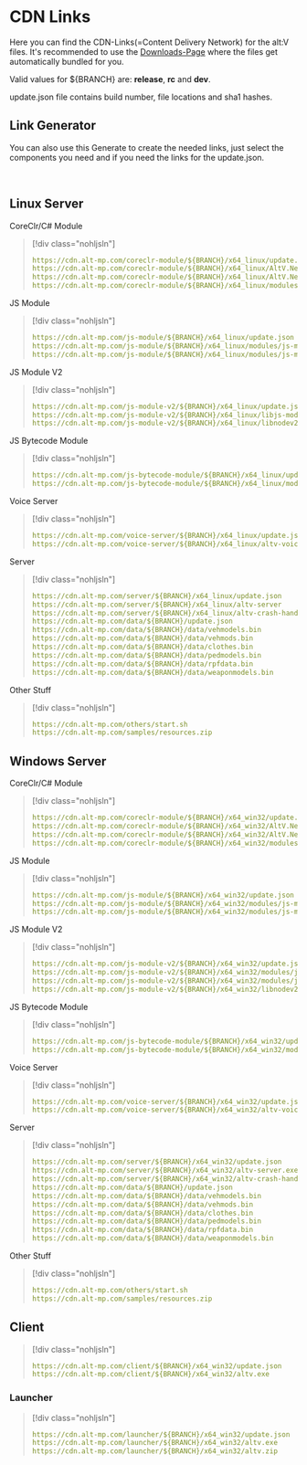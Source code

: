# CDN Links

Here you can find the CDN-Links(=Content Delivery Network) for the alt:V files. It's recommended to use the [Downloads-Page](https://altv.mp/#/downloads) where the files get automatically bundled for you.

Valid values for ${BRANCH} are: **release**, **rc** and **dev**.

update.json file contains build number, file locations and sha1 hashes.

## Link Generator

<p>You can also use this Generate to create the needed links, just select the components you need and if you need the links for the update.json.
<div id="CDN_Link_Generator-interface" style="display: flex; justify-content: space-between; max-width: 855px;"> </div>
</br>
<div id="CDN_Link_Generator-links"> </div>

<style>
label {
    display: block;
}
</style>
<script>
    const branchArray = ["release", "rc", "dev"];
    const osArray = ["x64_win32", "x64_linux"];

    document.getElementById("CDN_Link_Generator-interface").innerHTML = generateInterface();

    /**
     * @returns {string}
     */
    function generateInterface()
    {
        let interfaceStr = "";

        interfaceStr += "<div><select name='branch' id='branch'>";
        for(let i=0; i < branchArray.length; i++)
        {
            interfaceStr += "<option value='" + i + "'>" + branchArray[i] + "</option>"
        }
        interfaceStr += "</select></div>";

        interfaceStr += "<div><select name='os' id='os'>";
        for(let i=0; i < osArray.length; i++)
        {
            interfaceStr += "<option value='" + i + "'>" + osArray[i] + "</option>"
        }
        
        interfaceStr += "</select></div>";

        interfaceStr += "<div><input type='checkbox' id='server' name='server' value='server'><label for='server'>server</label></div>";
        interfaceStr += "<div><input type='checkbox' id='voice' name='voice' value='voice'><label for='voice'>voice</label></div>";
        interfaceStr += "<div><input type='checkbox' id='csharp' name='csharp' value='csharp'><label for='csharp'>csharp-module</label></div>";
        interfaceStr += "<div><input type='checkbox' id='javascript' name='javascript' value='javascript'><label for='javascript'>js-module</label></div>";
        interfaceStr += "<div><input type='checkbox' id='javascriptv2' name='javascriptv2' value='javascriptv2'><label for='javascriptv2'>js-module-v2</label></div>";
        interfaceStr += "<div><input type='checkbox' id='js-bytecode' name='js-bytecode' value='js-bytecode'><label for='js-bytecode'>js-bytecode-module</label></div>";
        interfaceStr += "<div><input type='checkbox' id='update' name='update' value='update'><label for='update'>update.json</label></div>";

        interfaceStr += "<div><button id='generate' onclick='generate()'>Generate Links</button></div>";

        interfaceStr += "</br>";

        return interfaceStr;
    }

    /**
     * @returns {void}
     */
    function generate()
    {
        let branch = Number.parseInt(document.getElementById("branch").value, 10);
        let os = Number.parseInt(document.getElementById("os").value, 10);
        let update = document.getElementById("update").checked;
        let server = document.getElementById("server").checked;
        let voice = document.getElementById("voice").checked;
        let csharp = document.getElementById("csharp").checked;
        let javascript = document.getElementById("javascript").checked;
        let javascriptv2 = document.getElementById("javascriptv2").checked;
        let bytecodeModule = document.getElementById("js-bytecode").checked;

        document.getElementById("CDN_Link_Generator-links").innerHTML = generateLinks([server, voice, csharp, javascript, javascriptv2, bytecodeModule],branch,os,update);
    }

    /**
     * @param {boolean[]} selection
     * @param {number} branchIndex
     * @param {number} osIndex
     * @param {boolean} listUpdate
     * @returns {string}
     */
    function generateLinks(selection, branchIndex, osIndex, listUpdate)
    {
        let returnStr = "";
        returnStr += "<pre>";

        if(selection[0])
            returnStr += generateServerLinks(branchIndex, osIndex, listUpdate);

        if(selection[1])
            returnStr += generateVoiceServerLinks(branchIndex, osIndex, listUpdate);

        if(selection[2])
            returnStr += generateCSLinks(branchIndex, osIndex, listUpdate);

        if(selection[3])
            returnStr += generateJSLinks(branchIndex, osIndex, listUpdate);

        if(selection[4])
            returnStr += generateJSV2Links(branchIndex, osIndex, listUpdate);

        if (selection[5]) {
            returnStr += generateJSBytecodeLinks(branchIndex, osIndex, listUpdate);
        }

        if(!selection[0] && !selection[1] && !selection[2] && !selection[3] && !selection[4] && !selection[5])
            returnStr += "You didn't select any components :(";
        else if(selection[4] && (branchArray[branchIndex] === "release" || branchArray[branchIndex] === "rc"))
            returnStr += "js-module-v2 is not ready for production. It is only available on dev branch. See https://github.com/altmp/altv-js-module-v2/tree/v1-compatibility for more information.";


        returnStr += "<\/pre>";

        return returnStr;
    }

    /**
     * @param {number} branchIndex
     * @param {number} osIndex
     * @param {boolean} listUpdate
     * @returns {string}
     */
    function generateServerLinks(branchIndex, osIndex, listUpdate)
    {
        let returnStr = "";

        if(listUpdate)
            returnStr += "https://cdn.alt-mp.com/server/" + branchArray[branchIndex] + "/" + osArray[osIndex] + "/update.json</br>"
            returnStr += "https://cdn.alt-mp.com/data/" + branchArray[branchIndex] + "/update.json</br>"

        if(osIndex === 0) {
            returnStr += "https://cdn.alt-mp.com/server/" + branchArray[branchIndex] + "/" + osArray[osIndex] + "/altv-crash-handler.exe</br>"
            returnStr += "https://cdn.alt-mp.com/server/" + branchArray[branchIndex] + "/" + osArray[osIndex] + "/altv-server.exe</br>";
        } else {
            returnStr += "https://cdn.alt-mp.com/server/" + branchArray[branchIndex] + "/" + osArray[osIndex] + "/altv-crash-handler</br>"
            returnStr += "https://cdn.alt-mp.com/server/" + branchArray[branchIndex] + "/" + osArray[osIndex] + "/altv-server</br>";
        }

        returnStr += "https://cdn.alt-mp.com/data/" + branchArray[branchIndex] + "/data/vehmodels.bin</br>";
        returnStr += "https://cdn.alt-mp.com/data/" + branchArray[branchIndex] + "/data/vehmods.bin</br>"
        returnStr += "https://cdn.alt-mp.com/data/" + branchArray[branchIndex] + "/data/clothes.bin</br>"
        returnStr += "https://cdn.alt-mp.com/data/" + branchArray[branchIndex] + "/data/pedmodels.bin</br>"

        returnStr += "https://cdn.alt-mp.com/data/" + branchArray[branchIndex] + "/data/rpfdata.bin</br>"
        returnStr += "https://cdn.alt-mp.com/data/" + branchArray[branchIndex] + "/data/weaponmodels.bin</br>"

        return returnStr;
    }

    /**
     * @param {number} branchIndex
     * @param {number} osIndex
     * @param {boolean} listUpdate
     * @returns {string}
     */
    function generateVoiceServerLinks(branchIndex, osIndex, listUpdate)
    {
        let returnStr = "";

        if(listUpdate)
            returnStr += "https://cdn.alt-mp.com/voice-server/" + branchArray[branchIndex] + "/" + osArray[osIndex] + "/update.json</br>";

        if(osIndex === 0)
            returnStr += "https://cdn.alt-mp.com/voice-server/" + branchArray[branchIndex] + "/" + osArray[osIndex] + "/altv-voice-server.exe</br>";
        else
            returnStr += "https://cdn.alt-mp.com/voice-server/" + branchArray[branchIndex] + "/" + osArray[osIndex] + "/altv-voice-server</br>";

        return returnStr;
    }

    /**
     * @param {number} branchIndex
     * @param {number} osIndex
     * @param {boolean} listUpdate
     * @returns {string}
     */
    function generateCSLinks(branchIndex, osIndex, listUpdate)
    {
        let returnStr = "";

        if(listUpdate)
            returnStr += "https://cdn.alt-mp.com/coreclr-module/" + branchArray[branchIndex] + "/" + osArray[osIndex] + "/update.json</br>";

        returnStr += "https://cdn.alt-mp.com/coreclr-module/" + branchArray[branchIndex] + "/" + osArray[osIndex] + "/AltV.Net.Host.dll</br>";
        returnStr += "https://cdn.alt-mp.com/coreclr-module/" + branchArray[branchIndex] + "/" + osArray[osIndex] + "/AltV.Net.Host.runtimeconfig.json</br>";

        if(osIndex === 0)
            returnStr += "https://cdn.alt-mp.com/coreclr-module/" + branchArray[branchIndex] + "/" + osArray[osIndex] + "/modules/csharp-module.dll</br>";
        else
            returnStr += "https://cdn.alt-mp.com/coreclr-module/" + branchArray[branchIndex] + "/" + osArray[osIndex] + "/modules/libcsharp-module.so</br>";

        return returnStr;
    }

    /**
     * @param {number} branchIndex
     * @param {number} osIndex
     * @param {boolean} listUpdate
     * @returns {string}
     */
    function generateJSLinks(branchIndex, osIndex, listUpdate)
    {
        let returnStr = "";

        if(listUpdate)
            returnStr += "https://cdn.alt-mp.com/js-module/" + branchArray[branchIndex] + "/" + osArray[osIndex] + "/update.json</br>";

        if(osIndex === 0)
            returnStr += "https://cdn.alt-mp.com/js-module/" + branchArray[branchIndex] + "/" + osArray[osIndex] + "/modules/js-module/libnode.dll</br>";
        else
            returnStr += "https://cdn.alt-mp.com/js-module/" + branchArray[branchIndex] + "/" + osArray[osIndex] + "/modules/js-module/libnode.so.108</br>";

        if(osIndex === 0)
            returnStr += "https://cdn.alt-mp.com/js-module/" + branchArray[branchIndex] + "/" + osArray[osIndex] + "/modules/js-module/js-module.dll</br>";
        else
            returnStr += "https://cdn.alt-mp.com/js-module/" + branchArray[branchIndex] + "/" + osArray[osIndex] + "/modules/js-module/libjs-module.so</br>";

        return returnStr;
    }

    /**
     * @param {number} branchIndex
     * @param {number} osIndex
     * @param {boolean} listUpdate
     * @returns {string}
     */
    function generateJSV2Links(branchIndex, osIndex, listUpdate)
    {
        let returnStr = "";

        if(listUpdate) {
            if(branchArray[branchIndex] == "dev") returnStr += "https://cdn.alt-mp.com/js-module-v2/" + branchArray[branchIndex] + "/" + osArray[osIndex] + "/update.json</br>";
        }

        if(osIndex === 0)
        {
            if(branchArray[branchIndex] == "dev") returnStr += "https://cdn.alt-mp.com/js-module-v2/" + branchArray[branchIndex] + "/" + osArray[osIndex] + "/libnodev2.dll</br>";
        } else {
            if(branchArray[branchIndex] == "dev") returnStr += "https://cdn.alt-mp.com/js-module-v2/" + branchArray[branchIndex] + "/" + osArray[osIndex] + "/libnodev2.so</br>";
        }

        if(osIndex === 0) {
            if(branchArray[branchIndex] == "dev") {
                returnStr += "https://cdn.alt-mp.com/js-module-v2/" + branchArray[branchIndex] + "/" + osArray[osIndex] + "/modules/js-module-v2.dll</br>";
                returnStr += "https://cdn.alt-mp.com/js-module-v2/" + branchArray[branchIndex] + "/" + osArray[osIndex] + "/modules/js-module-v2.pdb</br>";
            }
        } else {
            if(branchArray[branchIndex] == "dev") returnStr += "https://cdn.alt-mp.com/js-module-v2/" + branchArray[branchIndex] + "/" + osArray[osIndex] + "/libjs-module-v2.so</br>";
        }

        return returnStr;
    }

    /**
     * @param {number} branchIndex
     * @param {number} osIndex
     * @param {boolean} listUpdate
     * @returns {string}
     */
    function generateJSBytecodeLinks(branchIndex, osIndex, listUpdate)
    {
        let returnStr = "";

        if(listUpdate)
            returnStr += "https://cdn.alt-mp.com/js-bytecode-module/" + branchArray[branchIndex] + "/" + osArray[osIndex] + "/update.json</br>";

        if(osIndex === 0)
            returnStr += "https://cdn.alt-mp.com/js-bytecode-module/" + branchArray[branchIndex] + "/" + osArray[osIndex] + "/modules/js-bytecode-module.dll</br>";
        else
            returnStr += "https://cdn.alt-mp.com/js-bytecode-module/" + branchArray[branchIndex] + "/" + osArray[osIndex] + "/modules/libjs-bytecode-module.so</br>";

        return returnStr;
    }
</script>
## Linux Server

CoreClr/C# Module
> [!div class="nohljsln"]
>```yaml
>https://cdn.alt-mp.com/coreclr-module/${BRANCH}/x64_linux/update.json
>https://cdn.alt-mp.com/coreclr-module/${BRANCH}/x64_linux/AltV.Net.Host.dll
>https://cdn.alt-mp.com/coreclr-module/${BRANCH}/x64_linux/AltV.Net.Host.runtimeconfig.json
>https://cdn.alt-mp.com/coreclr-module/${BRANCH}/x64_linux/modules/libcsharp-module.so
>```

JS Module
> [!div class="nohljsln"]
>```yaml
>https://cdn.alt-mp.com/js-module/${BRANCH}/x64_linux/update.json
>https://cdn.alt-mp.com/js-module/${BRANCH}/x64_linux/modules/js-module/libjs-module.so
>https://cdn.alt-mp.com/js-module/${BRANCH}/x64_linux/modules/js-module/libnode.so.108
>```

JS Module V2
> [!div class="nohljsln"]
>```yaml
>https://cdn.alt-mp.com/js-module-v2/${BRANCH}/x64_linux/update.json
>https://cdn.alt-mp.com/js-module-v2/${BRANCH}/x64_linux/libjs-module-v2.so
>https://cdn.alt-mp.com/js-module-v2/${BRANCH}/x64_linux/libnodev2.so
>```

JS Bytecode Module
> [!div class="nohljsln"]
>```yaml
>https://cdn.alt-mp.com/js-bytecode-module/${BRANCH}/x64_linux/update.json
>https://cdn.alt-mp.com/js-bytecode-module/${BRANCH}/x64_linux/modules/libjs-bytecode-module.so
>```

Voice Server
> [!div class="nohljsln"]
>```yaml
>https://cdn.alt-mp.com/voice-server/${BRANCH}/x64_linux/update.json
>https://cdn.alt-mp.com/voice-server/${BRANCH}/x64_linux/altv-voice-server
>```

Server
> [!div class="nohljsln"]
>```yaml
>https://cdn.alt-mp.com/server/${BRANCH}/x64_linux/update.json
>https://cdn.alt-mp.com/server/${BRANCH}/x64_linux/altv-server
>https://cdn.alt-mp.com/server/${BRANCH}/x64_linux/altv-crash-handler
>https://cdn.alt-mp.com/data/${BRANCH}/update.json
>https://cdn.alt-mp.com/data/${BRANCH}/data/vehmodels.bin
>https://cdn.alt-mp.com/data/${BRANCH}/data/vehmods.bin
>https://cdn.alt-mp.com/data/${BRANCH}/data/clothes.bin
>https://cdn.alt-mp.com/data/${BRANCH}/data/pedmodels.bin
>https://cdn.alt-mp.com/data/${BRANCH}/data/rpfdata.bin
>https://cdn.alt-mp.com/data/${BRANCH}/data/weaponmodels.bin
>```

Other Stuff
> [!div class="nohljsln"]
>```yaml
>https://cdn.alt-mp.com/others/start.sh
>https://cdn.alt-mp.com/samples/resources.zip
>```

## Windows Server

CoreClr/C# Module
> [!div class="nohljsln"]
>```yaml
>https://cdn.alt-mp.com/coreclr-module/${BRANCH}/x64_win32/update.json
>https://cdn.alt-mp.com/coreclr-module/${BRANCH}/x64_win32/AltV.Net.Host.dll
>https://cdn.alt-mp.com/coreclr-module/${BRANCH}/x64_win32/AltV.Net.Host.runtimeconfig.json
>https://cdn.alt-mp.com/coreclr-module/${BRANCH}/x64_win32/modules/csharp-module.dll
>```

JS Module
> [!div class="nohljsln"]
>```yaml
>https://cdn.alt-mp.com/js-module/${BRANCH}/x64_win32/update.json
>https://cdn.alt-mp.com/js-module/${BRANCH}/x64_win32/modules/js-module/js-module.dll
>https://cdn.alt-mp.com/js-module/${BRANCH}/x64_win32/modules/js-module/libnode.dll
>```

JS Module V2
> [!div class="nohljsln"]
>```yaml
>https://cdn.alt-mp.com/js-module-v2/${BRANCH}/x64_win32/update.json
>https://cdn.alt-mp.com/js-module-v2/${BRANCH}/x64_win32/modules/js-module-v2.dll
>https://cdn.alt-mp.com/js-module-v2/${BRANCH}/x64_win32/modules/js-module-v2.pdb
>https://cdn.alt-mp.com/js-module-v2/${BRANCH}/x64_win32/libnodev2.dll
>```

JS Bytecode Module
> [!div class="nohljsln"]
>```yaml
>https://cdn.alt-mp.com/js-bytecode-module/${BRANCH}/x64_win32/update.json
>https://cdn.alt-mp.com/js-bytecode-module/${BRANCH}/x64_win32/modules/js-bytecode-module.dll
>```

Voice Server
> [!div class="nohljsln"]
>```yaml
>https://cdn.alt-mp.com/voice-server/${BRANCH}/x64_win32/update.json
>https://cdn.alt-mp.com/voice-server/${BRANCH}/x64_win32/altv-voice-server.exe
>```

Server
> [!div class="nohljsln"]
>```yaml
>https://cdn.alt-mp.com/server/${BRANCH}/x64_win32/update.json
>https://cdn.alt-mp.com/server/${BRANCH}/x64_win32/altv-server.exe
>https://cdn.alt-mp.com/server/${BRANCH}/x64_win32/altv-crash-handler.exe
>https://cdn.alt-mp.com/data/${BRANCH}/update.json
>https://cdn.alt-mp.com/data/${BRANCH}/data/vehmodels.bin
>https://cdn.alt-mp.com/data/${BRANCH}/data/vehmods.bin
>https://cdn.alt-mp.com/data/${BRANCH}/data/clothes.bin
>https://cdn.alt-mp.com/data/${BRANCH}/data/pedmodels.bin
>https://cdn.alt-mp.com/data/${BRANCH}/data/rpfdata.bin
>https://cdn.alt-mp.com/data/${BRANCH}/data/weaponmodels.bin
>```

Other Stuff
> [!div class="nohljsln"]
>```yaml
>https://cdn.alt-mp.com/others/start.sh
>https://cdn.alt-mp.com/samples/resources.zip
>```

## Client
> [!div class="nohljsln"]
>```yaml
>https://cdn.alt-mp.com/client/${BRANCH}/x64_win32/update.json
>https://cdn.alt-mp.com/client/${BRANCH}/x64_win32/altv.exe
>```
### Launcher
> [!div class="nohljsln"]
>```yaml
>https://cdn.alt-mp.com/launcher/${BRANCH}/x64_win32/update.json
>https://cdn.alt-mp.com/launcher/${BRANCH}/x64_win32/altv.exe
>https://cdn.alt-mp.com/launcher/${BRANCH}/x64_win32/altv.zip
>```
